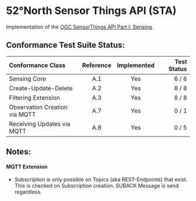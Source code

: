 # 52°North Sensor Things API (STA)

Implementation of the [OGC SensorThings API Part I: Sensing](https://github.com/opengeospatial/sensorthings).

## Conformance Test Suite Status:

| Conformance Class                     | Reference | Implemented |Test Status |
|:--------------------------------------|:---------:|:-----------:|-----------:|
| Sensing Core                          | A.1       | Yes         |   6 / 6    |
| Create-Update-Delete                  | A.2       | Yes         |   8 / 8    |
| Filtering Extension                   | A.3       | Yes         |   8 / 8    |
| Observation Creation via MQTT         | A.7       | Yes         |   0 / 1    |
| Receiving Updates via MQTT            | A.8       | Yes         |   0 / 5    |


## Notes:

#### MQTT Extension
 - Subscription is only possible on Topics (aka REST-Endpoints) that exist. This is checked on Subscription creation. SUBACK Message is send regardless.
